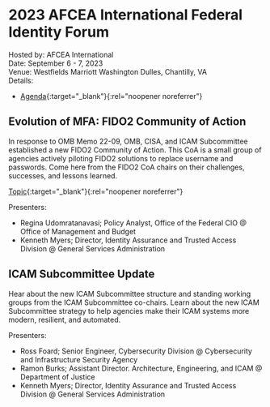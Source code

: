 # 2023 AFCEA International Federal Identity Forum
Hosted by: AFCEA International<br>
Date: September 6 - 7, 2023<br>
Venue: Westfields Marriott Washington Dulles, Chantilly, VA<br>
Details: 
- [Agenda](https://events.afcea.org/FedID23/Public/enter.aspx){:target="_blank"}{:rel="noopener noreferrer"} 

## Evolution of MFA: FIDO2 Community of Action
In response to OMB Memo 22-09, OMB, CISA, and ICAM Subcommittee established a new FIDO2 Community of Action. This CoA is a small group of agencies actively piloting FIDO2 solutions to replace username and passwords. Come here from the FIDO2 CoA chairs on their challenges, successes, and lessons learned.

[Topic](https://events.afcea.org/FedID23/Public/SessionDetails.aspx?FromPage=Sessions.aspx&SessionID=10468&SessionDateID=711){:target="_blank"}{:rel="noopener noreferrer"} 

Presenters:
- Regina Udomratanavasi; Policy Analyst, Office of the Federal CIO @ Office of Management and Budget
- Kenneth Myers; Director, Identity Assurance and Trusted Access Division @ General Services Administration

## ICAM Subcommittee Update
Hear about the new ICAM Subcommittee structure and standing working groups from the ICAM Subcommittee co-chairs. Learn about the new ICAM Subcommittee strategy to help agencies make their ICAM systems more modern, resilient, and automated.

Presenters:
- Ross Foard; Senior Engineer, Cybersecurity Division @ Cybersecurity and Infrastructure Security Agency
- Ramon Burks; Assistant Director. Architecture, Engineering, and ICAM @ Department of Justice
- Kenneth Myers; Director, Identity Assurance and Trusted Access Division @ General Services Administration
